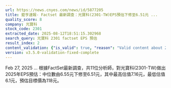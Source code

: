 ```yaml
---
url: https://news.cnyes.com/news/id/5877205
title: 鉅亨速報- Factset 最新調查：光寶科(2301-TW)EPS預估下修至6.51元 ...
quality_score: 8
company: 光寶科
stock_code: 2301
extracted_date: 2025-08-12T18:51:15.302968
search_query: 光寶科 2301 factset EPS 預估
result_index: 2
content_validation: {"is_valid": true, "reason": "Valid content about 2301"}
version: v3.5.0-validation-fixed-complete
---
```


Feb 27, 2025 ... 根據FactSet最新調查，共11位分析師，對光寶科(2301-TW)做出2025年EPS預估：中位數由6.55元下修至6.51元，其中最高估值7.16元，最低估值6.1元，預估目標價為118元。